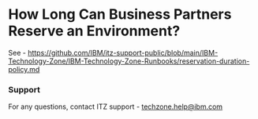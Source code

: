 # How Long Can Business Partners Reserve an Environment? 

See - https://github.com/IBM/itz-support-public/blob/main/IBM-Technology-Zone/IBM-Technology-Zone-Runbooks/reservation-duration-policy.md

### Support

For any questions, contact ITZ support - techzone.help@ibm.com



